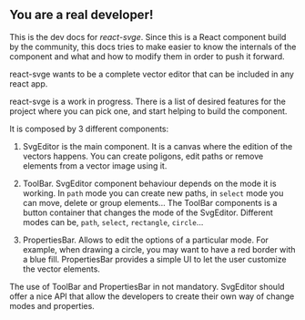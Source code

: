 ## You are a real developer!
This is the dev docs for *react-svge*. Since this is a React component build by the community, this docs tries to make easier to know the internals of the component and what and how to modify them in order to push it forward.

react-svge wants to be a complete vector editor that can be included in any react app.

react-svge is a work in progress. There is a list of desired features for the project where you can pick one, and start helping to build the component.

It is composed by 3 different components:

1. SvgEditor is the main component. It is a canvas where the edition of the vectors happens. You can create poligons, edit paths or remove elements from a vector image using it.

2. ToolBar. SvgEditor component behaviour depends on the mode it is working. In `path` mode you can create new paths, in `select` mode you can move, delete or group elements... The ToolBar components is a button container that changes the mode of the SvgEditor. Different modes can be, `path`, `select`, `rectangle`, `circle`...

3. PropertiesBar. Allows to edit the options of a particular mode. For example, when drawing a circle, you may want to have a red border with a blue fill. PropertiesBar provides a simple UI to let the user customize the vector elements.

The use of ToolBar and PropertiesBar in not mandatory. SvgEditor should offer a nice API that allow the developers to create their own way of change modes and properties.
